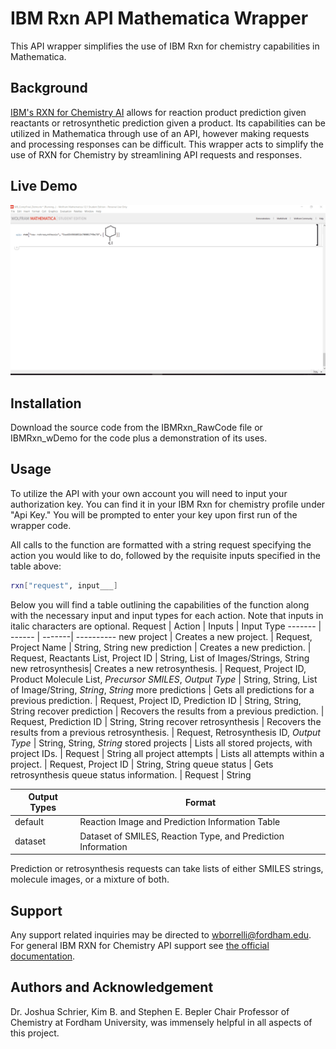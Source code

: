# IBM Rxn API Mathematica Wrapper

This API wrapper simplifies the use of IBM Rxn for chemistry capabilities in Mathematica.

## Background
[IBM's RXN for Chemistry AI](https://rxn.res.ibm.com/) allows for reaction product prediction given reactants or retrosynthetic prediction given a product. Its capabilities can be utilized in Mathematica through use of an API, however making requests and processing responses can be difficult. This wrapper acts to simplify the use of RXN for Chemistry by streamlining API requests and responses. 

## Live Demo
![](IBMRxn_LiveDemo.gif)

## Installation

Download the source code from the IBMRxn_RawCode file or IBMRxn_wDemo for the code plus a demonstration of its uses. 


## Usage
To utilize the API with your own account you will need to input your authorization key. You can find it in your IBM Rxn for chemistry profile under "Api Key." You will be prompted to enter your key upon first run of the wrapper code.

All calls to the function are formatted with a string request specifying the action you would like to do, followed by the requisite inputs specified in the table above:
```bash
rxn["request", input___] 
```

Below you will find a table outlining the capabilities of the function along with the necessary input and input types for each action. Note that inputs in italic characters are optional. 
Request | Action | Inputs | Input Type 
------- | ------ | -------| ---------- 
new project | Creates a new project. | Request, Project Name | String, String
new prediction | Creates a new prediction. | Request, Reactants List, Project ID | String, List of Images/Strings, String
new retrosynthesis| Creates a new retrosynthesis. | Request, Project ID, Product Molecule List, _Precursor SMILES_, _Output Type_ | String, String, List of Image/String, _String_, _String_
more predictions | Gets all predictions for a previous prediction. | Request, Project ID, Prediction ID | String, String, String
recover prediction | Recovers the results from a previous prediction. | Request, Prediction ID | String, String
recover retrosynthesis | Recovers the results from a previous retrosynthesis. | Request, Retrosynthesis ID, _Output Type_ | String, String, _String_
stored projects | Lists all stored projects, with project IDs. | Request | String
all project attempts | Lists all attempts within a project. | Request, Project ID | String, String
queue status | Gets retrosynthesis queue status information. | Request | String

Output Types | Format 
------------ | ------
default | Reaction Image and Prediction Information Table
dataset | Dataset of SMILES, Reaction Type, and Prediction Information 

Prediction or retrosynthesis requests can take lists of either SMILES strings, molecule images, or a mixture of both.
## Support
Any support related inquiries may be directed to wborrelli@fordham.edu. For general IBM RXN for Chemistry API support see [the official documentation](https://rxn.res.ibm.com/wp-content/uploads/2020/04/ibm_rxn_api_v2.pdf).

## Authors and Acknowledgement
Dr. Joshua Schrier, Kim B. and Stephen E. Bepler Chair Professor of Chemistry at Fordham University, was immensely helpful in all aspects of this project. 
